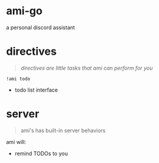# ami-go
a personal discord assistant  

# directives
> _directives are little tasks that ami can perform for you_

`!ami todo`
- todo list interface


<!-- 
`!ami scribe`
`!ami leet`
`!ami config` 
-->
# server
> ami's has built-in server behaviors

ami will:
- remind TODOs to you
